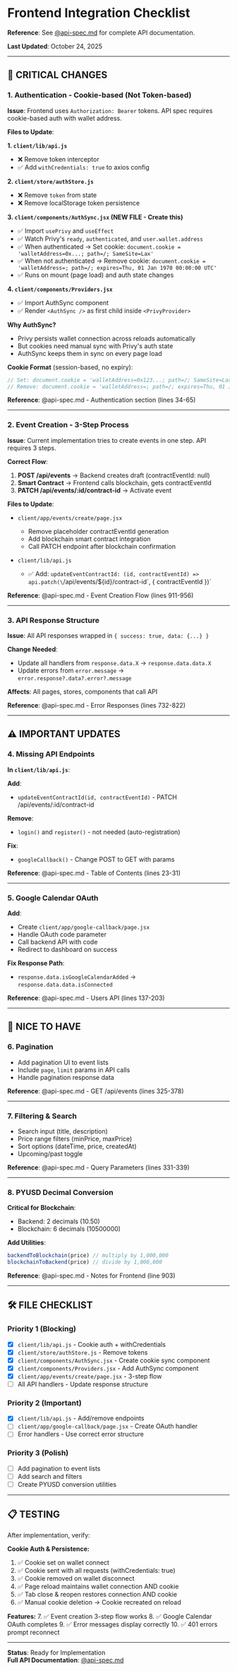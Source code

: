 # Frontend Integration Checklist

**Reference**: See [@api-spec.md](./api-spec.md) for complete API documentation.

**Last Updated**: October 24, 2025

---

## 🔴 CRITICAL CHANGES

### 1. Authentication - Cookie-based (Not Token-based)

**Issue**: Frontend uses `Authorization: Bearer` tokens. API spec requires cookie-based auth with wallet address.

**Files to Update**:

**1. `client/lib/api.js`**
- ❌ Remove token interceptor
- ✅ Add `withCredentials: true` to axios config

**2. `client/store/authStore.js`**
- ❌ Remove `token` from state
- ❌ Remove localStorage token persistence

**3. `client/components/AuthSync.jsx` (NEW FILE - Create this)**
- ✅ Import `usePrivy` and `useEffect`
- ✅ Watch Privy's `ready`, `authenticated`, and `user.wallet.address`
- ✅ When authenticated → Set cookie: `document.cookie = 'walletAddress=0x...; path=/; SameSite=Lax'`
- ✅ When not authenticated → Remove cookie: `document.cookie = 'walletAddress=; path=/; expires=Thu, 01 Jan 1970 00:00:00 UTC'`
- ✅ Runs on mount (page load) and auth state changes

**4. `client/components/Providers.jsx`**
- ✅ Import AuthSync component
- ✅ Render `<AuthSync />` as first child inside `<PrivyProvider>`

**Why AuthSync?** 
- Privy persists wallet connection across reloads automatically
- But cookies need manual sync with Privy's auth state
- AuthSync keeps them in sync on every page load

**Cookie Format** (session-based, no expiry):
```javascript
// Set: document.cookie = 'walletAddress=0x123...; path=/; SameSite=Lax'
// Remove: document.cookie = 'walletAddress=; path=/; expires=Thu, 01 Jan 1970 00:00:00 UTC'
```

**Reference**: @api-spec.md - Authentication section (lines 34-65)

---

### 2. Event Creation - 3-Step Process

**Issue**: Current implementation tries to create events in one step. API requires 3 steps.

**Correct Flow**:
1. **POST /api/events** → Backend creates draft (contractEventId: null)
2. **Smart Contract** → Frontend calls blockchain, gets contractEventId
3. **PATCH /api/events/:id/contract-id** → Activate event

**Files to Update**:
- `client/app/events/create/page.jsx`
  - Remove placeholder contractEventId generation
  - Add blockchain smart contract integration
  - Call PATCH endpoint after blockchain confirmation
  
- `client/lib/api.js`
  - ✅ Add: `updateEventContractId: (id, contractEventId) => api.patch(\`/api/events/\${id}/contract-id\`, { contractEventId })`

**Reference**: @api-spec.md - Event Creation Flow (lines 911-956)

---

### 3. API Response Structure

**Issue**: All API responses wrapped in `{ success: true, data: {...} }`

**Change Needed**:
- Update all handlers from `response.data.X` → `response.data.data.X`
- Update errors from `error.message` → `error.response?.data?.error?.message`

**Affects**: All pages, stores, components that call API

**Reference**: @api-spec.md - Error Responses (lines 732-822)

---

## ⚠️ IMPORTANT UPDATES

### 4. Missing API Endpoints

**In `client/lib/api.js`**:

**Add**:
- `updateEventContractId(id, contractEventId)` - PATCH /api/events/:id/contract-id

**Remove**:
- `login()` and `register()` - not needed (auto-registration)

**Fix**:
- `googleCallback()` - Change POST to GET with params

**Reference**: @api-spec.md - Table of Contents (lines 23-31)

---

### 5. Google Calendar OAuth

**Add**:
- Create `client/app/google-callback/page.jsx`
- Handle OAuth code parameter
- Call backend API with code
- Redirect to dashboard on success

**Fix Response Path**:
- `response.data.isGoogleCalendarAdded` → `response.data.data.isConnected`

**Reference**: @api-spec.md - Users API (lines 137-203)

---

## 📝 NICE TO HAVE

### 6. Pagination

- Add pagination UI to event lists
- Include `page`, `limit` params in API calls
- Handle pagination response data

**Reference**: @api-spec.md - GET /api/events (lines 325-378)

---

### 7. Filtering & Search

- Search input (title, description)
- Price range filters (minPrice, maxPrice)
- Sort options (dateTime, price, createdAt)
- Upcoming/past toggle

**Reference**: @api-spec.md - Query Parameters (lines 331-339)

---

### 8. PYUSD Decimal Conversion

**Critical for Blockchain**:
- Backend: 2 decimals (10.50)
- Blockchain: 6 decimals (10500000)

**Add Utilities**:
```javascript
backendToBlockchain(price) // multiply by 1,000,000
blockchainToBackend(price) // divide by 1,000,000
```

**Reference**: @api-spec.md - Notes for Frontend (line 903)

---

## 🛠️ FILE CHECKLIST

### Priority 1 (Blocking)
- [x] `client/lib/api.js` - Cookie auth + withCredentials
- [x] `client/store/authStore.js` - Remove tokens
- [x] `client/components/AuthSync.jsx` - Create cookie sync component
- [x] `client/components/Providers.jsx` - Add AuthSync component
- [x] `client/app/events/create/page.jsx` - 3-step flow
- [ ] All API handlers - Update response structure

### Priority 2 (Important)
- [x] `client/lib/api.js` - Add/remove endpoints
- [ ] `client/app/google-callback/page.jsx` - Create OAuth handler
- [ ] Error handlers - Use correct error structure

### Priority 3 (Polish)
- [ ] Add pagination to event lists
- [ ] Add search and filters
- [ ] Create PYUSD conversion utilities

---

## 📋 TESTING

After implementation, verify:

**Cookie Auth & Persistence:**
1. ✅ Cookie set on wallet connect
2. ✅ Cookie sent with all requests (withCredentials: true)
3. ✅ Cookie removed on wallet disconnect
4. ✅ Page reload maintains wallet connection AND cookie
5. ✅ Tab close & reopen restores connection AND cookie
6. ✅ Manual cookie deletion → Cookie recreated on reload

**Features:**
7. ✅ Event creation 3-step flow works
8. ✅ Google Calendar OAuth completes
9. ✅ Error messages display correctly
10. ✅ 401 errors prompt reconnect

---

**Status**: Ready for Implementation  
**Full API Documentation**: [@api-spec.md](./api-spec.md)

